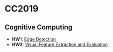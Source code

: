 # CC2019
## Cognitive Computing
* **HW1**: [Edge Detection](https://github.com/Andychen3558/CC2019/tree/master/hw1)
* **HW2**: [Visual Feature Extraction and Evaluation](https://github.com/Andychen3558/CC2019/tree/master/hw2)
